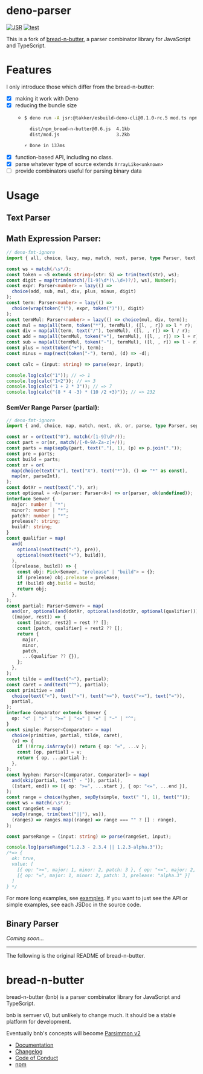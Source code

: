 # deno-parser

[![JSR](https://jsr.io/badges/@takker/parser)](https://jsr.io/@takker/parser)
[![test](https://github.com/takker99/deno-parser/workflows/ci/badge.svg)](https://github.com/takker99/deno-parser/actions?query=workflow%3Aci)

This is a fork of [bread-n-butter](https://github.com/wavebeem/bread-n-butter),
a parser combinator library for JavaScript and TypeScript.

# Features

I only introduce those which differ from the bread-n-butter:

- [x] making it work with Deno
- [x] reducing the bundle size
  - ```sh
    $ deno run -A jsr:@takker/esbuild-deno-cli@0.1.0-rc.5 mod.ts npm:bread-n-butter@0.6.0 --bundle --minify --format=esm --outdir=./dist

      dist/npm_bread-n-butter@0.6.js  4.1kb
      dist/mod.js                     3.2kb

    ⚡ Done in 137ms
    ```
- [x] function-based API, including no class.
- [x] parse whatever type of source extends `ArrayLike<unknown>`
- [ ] provide combinators useful for parsing binary data

# Usage

## Text Parser

## Math Expression Parser:

```ts
// deno-fmt-ignore
import { all, choice, lazy, map, match, next, parse, type Parser, text, trim, wrap, } from "@takker/parser";

const ws = match(/\s*/);
const token = <S extends string>(str: S) => trim(text(str), ws);
const digit = map(trim(match(/[1-9]\d*(\.\d+)?/), ws), Number);
const expr: Parser<number> = lazy(() =>
  choice(add, sub, mul, div, plus, minus, digit)
);
const term: Parser<number> = lazy(() =>
  choice(wrap(token("("), expr, token(")")), digit)
);
const termMul: Parser<number> = lazy(() => choice(mul, div, term));
const mul = map(all(term, token("*"), termMul), ([l, , r]) => l * r);
const div = map(all(term, text("/"), termMul), ([l, , r]) => l / r);
const add = map(all(termMul, token("+"), termMul), ([l, , r]) => l + r);
const sub = map(all(termMul, token("-"), termMul), ([l, , r]) => l - r);
const plus = next(token("+"), term);
const minus = map(next(token("-"), term), (d) => -d);

const calc = (input: string) => parse(expr, input);

console.log(calc("1")); // => 1
console.log(calc("1+2")); // => 3
console.log(calc("1 + 2 * 3")); // => 7
console.log(calc("(8 * 4 -3) * (10 /2 +3)")); // => 232
```

### SemVer Range Parser (partial):

```ts
// deno-fmt-ignore
import { and, choice, map, match, next, ok, or, parse, type Parser, sepBy, skip, text, trim, } from "@takker/parser";

const nr = or(text("0"), match(/[1-9]\d*/));
const part = or(nr, match(/[-0-9A-Za-z]+/));
const parts = map(sepBy(part, text("."), 1), (p) => p.join("."));
const pre = parts;
const build = parts;
const xr = or(
  map(choice(text("x"), text("X"), text("*")), () => "*" as const),
  map(nr, parseInt),
);
const dotXr = next(text("."), xr);
const optional = <A>(parser: Parser<A>) => or(parser, ok(undefined));
interface Semver {
  major: number | "*";
  minor?: number | "*";
  patch?: number | "*";
  prelease?: string;
  build?: string;
}
const qualifier = map(
  and(
    optional(next(text("-"), pre)),
    optional(next(text("+"), build)),
  ),
  ([prelease, build]) => {
    const obj: Pick<Semver, "prelease" | "build"> = {};
    if (prelease) obj.prelease = prelease;
    if (build) obj.build = build;
    return obj;
  },
);
const partial: Parser<Semver> = map(
  and(xr, optional(and(dotXr, optional(and(dotXr, optional(qualifier)))))),
  ([major, rest]) => {
    const [minor, rest2] = rest ?? [];
    const [patch, qualifier] = rest2 ?? [];
    return {
      major,
      minor,
      patch,
      ...(qualifier ?? {}),
    };
  },
);
const tilde = and(text("~"), partial);
const caret = and(text("^"), partial);
const primitive = and(
  choice(text("<"), text(">"), text(">="), text("<="), text("=")),
  partial,
);
interface Comparator extends Semver {
  op: "<" | ">" | ">=" | "<=" | "=" | "~" | "^";
}
const simple: Parser<Comparator> = map(
  choice(primitive, partial, tilde, caret),
  (v) => {
    if (!Array.isArray(v)) return { op: "=", ...v };
    const [op, partial] = v;
    return { op, ...partial };
  },
);
const hyphen: Parser<[Comparator, Comparator]> = map(
  and(skip(partial, text(" - ")), partial),
  ([start, end]) => [{ op: ">=", ...start }, { op: "<=", ...end }],
);
const range = choice(hyphen, sepBy(simple, text(" "), 1), text(""));
const ws = match(/\s*/);
const rangeSet = map(
  sepBy(range, trim(text("||"), ws)),
  (ranges) => ranges.map((range) => range === "" ? [] : range),
);

const parseRange = (input: string) => parse(rangeSet, input);

console.log(parseRange("1.2.3 - 2.3.4 || 1.2.3-alpha.3"));
/*=> {
  ok: true,
  value: [
    [{ op: ">=", major: 1, minor: 2, patch: 3 }, { op: "<=", major: 2, minor: 3, patch: 4 }],
    [{ op: "=", major: 1, minor: 2, patch: 3, prelease: "alpha.3" }]
  ]
} */
```

For more long examples, see [examples](./examples). If you want to just see the
API or simple examples, see each JSDoc in the source code.

## Binary Parser

_Coming soon..._

---

The following is the original README of bread-n-butter.

# bread-n-butter

bread-n-butter (bnb) is a parser combinator library for JavaScript and
TypeScript.

bnb is semver v0, but unlikely to change much. It should be a stable platform
for development.

Eventually bnb's concepts will become
[Parsimmon v2](https://github.com/jneen/parsimmon/issues/230)

- [Documentation](https://bnb-wavebeem.netlify.app/)
- [Changelog](https://github.com/wavebeem/bread-n-butter/blob/main/CHANGELOG.md)
- [Code of Conduct](https://github.com/wavebeem/bread-n-butter/blob/main/CODE_OF_CONDUCT.md)
- [npm](https://www.npmjs.com/package/bread-n-butter)
